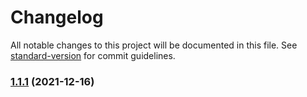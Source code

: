 # Changelog

All notable changes to this project will be documented in this file. See [standard-version](https://github.com/conventional-changelog/standard-version) for commit guidelines.

### [1.1.1](https://github.com/ElNaj/M2i-santagift/compare/v1.1.0...v1.1.1) (2021-12-16)
